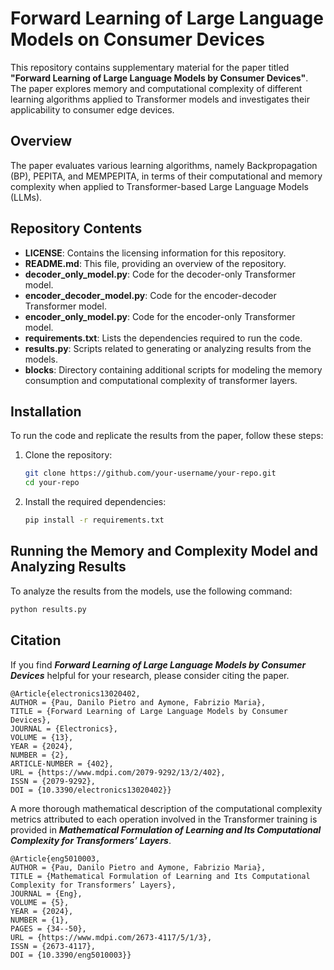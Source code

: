# Forward Learning of Large Language Models on Consumer Devices

This repository contains supplementary material for the paper titled **"Forward Learning of Large Language Models by Consumer Devices"**. The paper explores memory and computational complexity of different learning algorithms applied to Transformer models and investigates their applicability to consumer edge devices.

## Overview

The paper evaluates various learning algorithms, namely Backpropagation (BP), PEPITA, and MEMPEPITA, in terms of their computational and memory complexity when applied to Transformer-based Large Language Models (LLMs).

## Repository Contents

- **LICENSE**: Contains the licensing information for this repository.
- **README.md**: This file, providing an overview of the repository.
- **decoder_only_model.py**: Code for the decoder-only Transformer model.
- **encoder_decoder_model.py**: Code for the encoder-decoder Transformer model.
- **encoder_only_model.py**: Code for the encoder-only Transformer model.
- **requirements.txt**: Lists the dependencies required to run the code.
- **results.py**: Scripts related to generating or analyzing results from the models.
- **blocks**: Directory containing additional scripts for modeling the memory consumption and computational complexity of transformer layers.

## Installation

To run the code and replicate the results from the paper, follow these steps:

1. Clone the repository:
    ```bash
    git clone https://github.com/your-username/your-repo.git
    cd your-repo
    ```

2. Install the required dependencies:
    ```bash
    pip install -r requirements.txt
    ```


## Running the Memory and Complexity Model and Analyzing Results

To analyze the results from the models, use the following command:

```bash
python results.py
```

## Citation
If you find <em><strong>Forward Learning of Large Language Models by Consumer Devices</strong></em> helpful for your research, please consider citing the paper.

```
@Article{electronics13020402,
AUTHOR = {Pau, Danilo Pietro and Aymone, Fabrizio Maria},
TITLE = {Forward Learning of Large Language Models by Consumer Devices},
JOURNAL = {Electronics},
VOLUME = {13},
YEAR = {2024},
NUMBER = {2},
ARTICLE-NUMBER = {402},
URL = {https://www.mdpi.com/2079-9292/13/2/402},
ISSN = {2079-9292},
DOI = {10.3390/electronics13020402}}
```

A more thorough mathematical description of the computational complexity metrics attributed to each operation involved in the Transformer training is provided in <em><strong>Mathematical Formulation of Learning and Its Computational Complexity for Transformers’ Layers</strong></em>.

```
@Article{eng5010003,
AUTHOR = {Pau, Danilo Pietro and Aymone, Fabrizio Maria},
TITLE = {Mathematical Formulation of Learning and Its Computational Complexity for Transformers’ Layers},
JOURNAL = {Eng},
VOLUME = {5},
YEAR = {2024},
NUMBER = {1},
PAGES = {34--50},
URL = {https://www.mdpi.com/2673-4117/5/1/3},
ISSN = {2673-4117},
DOI = {10.3390/eng5010003}}
```


